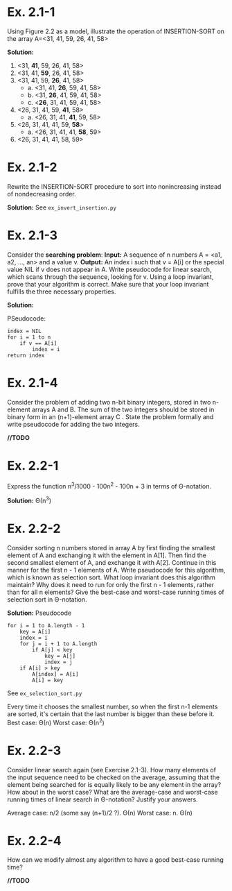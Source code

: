 # Ex. 2.1-1
Using Figure 2.2 as a model, illustrate the operation of INSERTION-SORT on the
array A=<31, 41, 59, 26, 41, 58>

**Solution:**
1. <31, **41**, 59, 26, 41, 58>
2. <31, 41, **59**, 26, 41, 58>
3. <31, 41, 59, **26**, 41, 58>
    - a. <31, 41, **26**, 59, 41, 58>
    - b. <31, **26**, 41, 59, 41, 58>
    - c. <**26**, 31, 41, 59, 41, 58>
4. <26, 31, 41, 59, **41**, 58>
    - a. <26, 31, 41, **41**, 59, 58>
5. <26, 31, 41, 41, 59, **58**>
    - a. <26, 31, 41, 41, **58**, 59>
6. <26, 31, 41, 41, 58, 59>

# Ex. 2.1-2
Rewrite the INSERTION-SORT procedure to sort into nonincreasing instead of nondecreasing order.

**Solution:**
See `ex_invert_insertion.py`

# Ex. 2.1-3
Consider the **searching problem**:
**Input:** A sequence of n numbers A = <a1, a2, ..., an> and a value v.
**Output:** An index i such that v = A[i] or the special value NIL if v does not appear in A.
Write pseudocode for linear search, which scans through the sequence, looking
for v. Using a loop invariant, prove that your algorithm is correct. Make sure that
your loop invariant fulfills the three necessary properties.

**Solution:**

PSeudocode:

    index = NIL
    for i = 1 to n
        if v == A[i]
            index = i
    return index

# Ex. 2.1-4
Consider the problem of adding two n-bit binary integers, stored in two n-element
arrays A and B. The sum of the two integers should be stored in binary form in 
an (n+1)-element array C . State the problem formally and write pseudocode for
adding the two integers.

**//TODO**

# Ex. 2.2-1
Express the function n<sup>3</sup>/1000 - 100n<sup>2</sup> - 100n + 3 in terms of Θ-notation.

**Solution:**
Θ(n<sup>3</sup>)

# Ex. 2.2-2
Consider sorting n numbers stored in array A by first finding the smallest element
of A and exchanging it with the element in A[1]. Then find the second smallest
element of A, and exchange it with A[2]. Continue in this manner for the first n - 1
elements of A. Write pseudocode for this algorithm, which is known as selection
sort. What loop invariant does this algorithm maintain? Why does it need to run
for only the first n - 1 elements, rather than for all n elements? Give the best-case
and worst-case running times of selection sort in Θ-notation.

**Solution:**
Pseudocode
```
for i = 1 to A.length - 1
    key = A[i]
    index = i
    for j = i + 1 to A.length
        if A[j] < key
            key = A[j]
            index = j
    if A[i] > key
        A[index] = A[i]
        A[i] = key

```
See `ex_selection_sort.py`

Every time it chooses the smallest number, so when the first n-1 elements are sorted, it's certain that the last number is bigger than these before it.
Best case: Θ(n)
Worst case: Θ(n<sup>2</sup>)

# Ex. 2.2-3
Consider linear search again (see Exercise 2.1-3). How many elements of the input sequence need to be checked on the average, assuming that the element being
searched for is equally likely to be any element in the array? How about in the
worst case? What are the average-case and worst-case running times of linear
search in Θ-notation? Justify your answers.

Average case: n/2 (some say (n+1)/2 ?). Θ(n)
Worst case: n. Θ(n)

# Ex. 2.2-4
How can we modify almost any algorithm to have a good best-case running time?

**//TODO**
